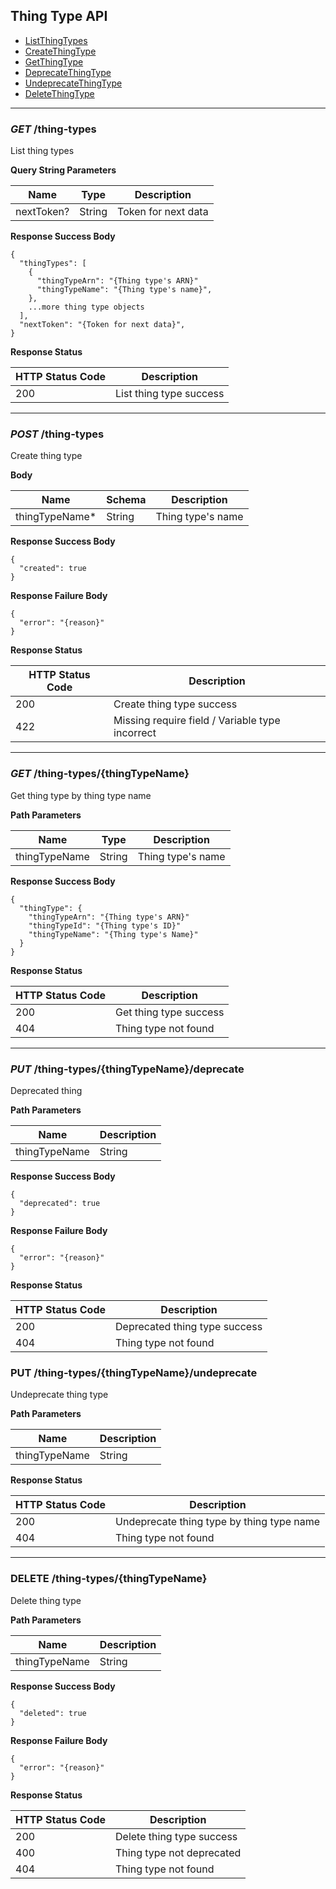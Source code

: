 ## Thing Type API

- [ListThingTypes](#get-thing-types)
- [CreateThingType](#post-thing-types)
- [GetThingType](#get-thing-typesthingtypename)
- [DeprecateThingType](#put-thing-typesthingtypenamedeprecate)
- [UndeprecateThingType](#put-thing-typesthingtypenameundeprecate)
- [DeleteThingType](#delete-thing-typesthingtypename)

---

### *GET* /thing-types

List thing types

**Query String Parameters**

| Name | Type | Description |
| ---- | ---- | ----------- |
| nextToken? | String | Token for next data |

**Response Success Body**

```
{
  "thingTypes": [
    {
      "thingTypeArn": "{Thing type's ARN}"
      "thingTypeName": "{Thing type's name}",
    },
    ...more thing type objects
  ],
  "nextToken": "{Token for next data}",
}
```

**Response Status**

| HTTP Status Code | Description |
| ---------------- | ----------- | 
| 200 | List thing type success |

---

### *POST* /thing-types

Create thing type

**Body**

| Name | Schema | Description |
| -------- | ------- |  ---- |
| thingTypeName* | String | Thing type's name |

**Response Success Body**

```
{
  "created": true
}
```

**Response Failure Body**

```
{
  "error": "{reason}"
}
```

**Response Status**

| HTTP Status Code | Description |
| -------- | ------- | 
| 200 | Create thing type success |
| 422 | Missing require field / Variable type incorrect|

---

### *GET* /thing-types/{thingTypeName}

Get thing type by thing type name

**Path Parameters**

| Name | Type | Description |
| -------- | ---- | -- |
| thingTypeName | String   | Thing type's name 

**Response Success Body**

```
{
  "thingType": {
    "thingTypeArn": "{Thing type's ARN}"
    "thingTypeId": "{Thing type's ID}"
    "thingTypeName": "{Thing type's Name}"
  }
}
```

**Response Status**

| HTTP Status Code | Description |
| -------- | ------- | 
| 200 | Get thing type success |
| 404 | Thing type not found |

---

### *PUT* /thing-types/{thingTypeName}/deprecate

Deprecated thing

**Path Parameters**

| Name | Description |
| -------- | ---- |
| thingTypeName | String | Thing type's name |

**Response Success Body**

```
{
  "deprecated": true
}
```

**Response Failure Body**

```
{
  "error": "{reason}"
}
```

**Response Status**

| HTTP Status Code | Description |
| -------- | ------- | 
| 200 | Deprecated thing type success |
| 404 | Thing type not found |

### PUT /thing-types/{thingTypeName}/undeprecate

Undeprecate thing type

**Path Parameters**

| Name | Description |
| -------- | ---- |
| thingTypeName | String | Thing type's name |

**Response Status**

| HTTP Status Code | Description |
| -------- | ------- | 
| 200 | Undeprecate thing type by thing type name|
| 404 | Thing type not found |

---

### DELETE /thing-types/{thingTypeName}

Delete thing type

**Path Parameters**

| Name | Description |
| -------- | ---- |
| thingTypeName | String | Thing type's name |

**Response Success Body**

```
{
  "deleted": true
}
```

**Response Failure Body**

```
{
  "error": "{reason}"
}
```

**Response Status**

| HTTP Status Code | Description |
| -------- | ------- | 
| 200 | Delete thing type success |
| 400 | Thing type not deprecated |
| 404 | Thing type not found |